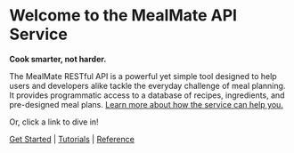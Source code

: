 # Welcome to the MealMate API Service

**Cook smarter, not harder.**

The MealMate RESTful API is a powerful yet simple tool designed to help users and developers alike tackle the everyday challenge of meal planning. It provides programmatic access to a database of recipes, ingredients, and pre-designed meal plans. [Learn more about how the service can help you.](./mmoverview.md)

Or, click a link to dive in!

[Get Started](./mmget-started.md) | [Tutorials](./mmtutorial.md) | [Reference](./mmref.md)
